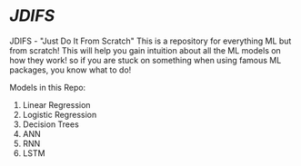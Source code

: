 # $JDIFS$
JDIFS - "Just Do It From Scratch"
This is a repository for everything ML but from scratch!
This will help you gain intuition about all the ML models on how they work! so if you are stuck on something when using famous ML packages, you know what to do!

Models in this Repo:
1) Linear Regression
2) Logistic Regression
3) Decision Trees
4) ANN
5) RNN
6) LSTM
